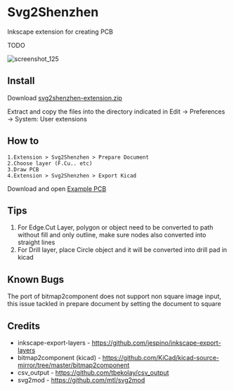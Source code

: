 # Svg2Shenzhen
Inkscape extension for creating PCB

TODO

![screenshot_125](https://user-images.githubusercontent.com/64752/38157030-170a81a0-34ad-11e8-85df-667a642505d8.png)


## Install

Download [svg2shenzhen-extension.zip](https://github.com/badgeek/svg2shenzhen-next/releases/download/0.2/svg2shenzhen-extension.zip)

Extract and copy the files into the directory indicated in Edit -> Preferences -> System: User extensions

## How to

    1.Extension > Svg2Shenzhen > Prepare Document
    2.Choose layer (F.Cu.. etc)
    3.Draw PCB 
    4.Extension > Svg2Shenzhen > Export Kicad

Download and open [Example PCB](https://raw.githubusercontent.com/badgeek/svg2shenzhen-next/master/examples/viruspcb.svg)

## Tips

1. For Edge.Cut Layer, polygon or object need to be converted to path without fill and only outline, make sure nodes also converted into straight lines
2. For Drill layer, place Circle object and it will be converted into drill pad in kicad

## Known Bugs

The port of bitmap2component does not support non square image input, this issue tackled in prepare document by setting the document to square

## Credits
* inkscape-export-layers - https://github.com/jespino/inkscape-export-layers
* bitmap2component (kicad) - https://github.com/KiCad/kicad-source-mirror/tree/master/bitmap2component
* csv_output - https://github.com/tbekolay/csv_output
* svg2mod - https://github.com/mtl/svg2mod